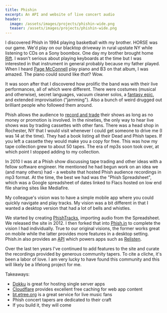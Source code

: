```yaml
---
title: Phishin
excerpt: An API and website of live concert audio
header:
  image: /assets/images/projects/phishin-wide.png
  teaser: /assets/images/projects/phishin-wide.png
---
```


I discovered Phish in 1994 playing basketball with my brother. HORSE was our game. We'd play on our blacktop driveway in rural upstate NY while listening to CDs on a Sony boombox. One day my brother brought home [Rift](https://en.wikipedia.org/wiki/Rift_(album)). I wasn't serious about playing keyboards at the time but I was interested in that instrument in general probably because my father played. When I heard [Page McConnell](https://en.wikipedia.org/wiki/Page_McConnell) play piano and B3 on that album, I was amazed. The piano could sound like _that_? Wow.

It was soon after that I discovered how prolific the band was with their live performances, all of which were different. There were costumes (musical and otherwise), secret languages, vacuum cleaner solos, a [fantasy epic](https://en.wikipedia.org/wiki/Gamehendge), and extended improvisation ("jamming"). Also a bunch of weird drugged out brilliant people who followed them around.

Phish allows the audience to [record and trade](https://phish.com/faq/#:~:text=Audience%20taping%20at%20Phish%20concerts,the%20exclusive%20property%20of%20Phish.) their shows as long as no money or promotion is involved. In the nineties, the only way to hear live shows was by trading cassettes with other fans. There was a head shop in Rochester, NY that I would visit whenever I could get someone to drive me (I was 14 at the time). They had a book listing all their Dead and Phish tapes. If you left a cassette they would make you a copy for free. This was how my tape collection grew to about 50 tapes. The era of mp3s soon took over, at which point I stopped adding to my collection.

In 2010 I was at a Phish show discussing tape trading and other ideas with a fellow software engineer. He mentioned he had begun work on an idea we (and many others) had - a website that hosted Phish audience recordings in mp3 format. At the time, the best we had was the "Phish Spreadsheet", which was a Google spreadsheet of dates linked to Flacs hosted on low end file sharing sites like Mediafire.

My colleague's vision was to have a simple mobile app where you could quickly navigate and play tracks. My vision was a bit different in that I wanted a desktop version that had a lot of bells and whistles.

We started by creating [PhishTracks](https://www.phishtracks.com/), importing audio from the Spreadsheet. We released the site in 2012. I then forked that into [Phish.in](https://phish.in/) to complete the vision I had individually. True to our original visions, the former works great on mobile while the latter provides more features in a desktop setting. Phish.in also provides an [API](https://phish.in/api-docs) which powers apps such as [Relisten](https://apps.apple.com/us/app/relisten-all-live-music/id715886886).

Over the last ten years I've continued to add features to the site and curate the recordings provided by generous community tapers. To cite a cliche, it's been a labor of love. I am very lucky to have found this community and this will likely be a lifelong project for me.

Takeaways:
  * [Dokku](https://dokku.com/) is great for hosting single server apps
  * [Cloudflare](https://www.cloudflare.com/) provides excellent free caching for web app content
  * [bt.etree.org](https://bt.etree.org/) is a great service for live music fans
  * Phish concert tapers are dedicated to their craft
  * If you build it, they will come
